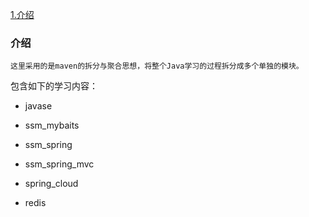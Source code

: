 [1.介绍](#1.1)

<div id="1.1"></div> 

### 介绍
    这里采用的是maven的拆分与聚合思想，将整个Java学习的过程拆分成多个单独的模块。
包含如下的学习内容：
- javase

- ssm_mybaits

- ssm_spring

- ssm_spring_mvc

- spring_cloud

- redis




